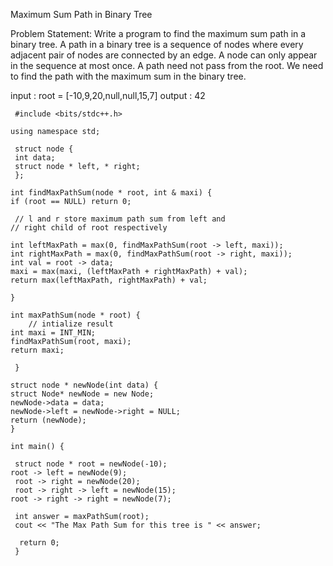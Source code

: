 
Maximum Sum Path in Binary Tree

Problem Statement: Write a program to find the maximum sum path in a binary tree. 
A path in a binary tree is a sequence of nodes where every adjacent pair of nodes are connected by an edge. 
A node can only appear in the sequence at most once. 
A path need not pass from the root. We need to find the path with the maximum sum in the binary tree.


 input  : root = [-10,9,20,null,null,15,7]
 output : 42

     #include <bits/stdc++.h>

    using namespace std;

     struct node {
     int data;
     struct node * left, * right;
     };

    int findMaxPathSum(node * root, int & maxi) {
    if (root == NULL) return 0;

     // l and r store maximum path sum from left and
    // right child of root respectively

    int leftMaxPath = max(0, findMaxPathSum(root -> left, maxi));
    int rightMaxPath = max(0, findMaxPathSum(root -> right, maxi));
    int val = root -> data;
    maxi = max(maxi, (leftMaxPath + rightMaxPath) + val);
    return max(leftMaxPath, rightMaxPath) + val;

    }

    int maxPathSum(node * root) {
        // intialize result
    int maxi = INT_MIN;
    findMaxPathSum(root, maxi);
    return maxi;

     }

    struct node * newNode(int data) {
    struct Node* newNode = new Node;
    newNode->data = data;
    newNode->left = newNode->right = NULL;
    return (newNode);
    }

    int main() {

     struct node * root = newNode(-10);
    root -> left = newNode(9);
     root -> right = newNode(20);
     root -> right -> left = newNode(15);
    root -> right -> right = newNode(7);

     int answer = maxPathSum(root);
     cout << "The Max Path Sum for this tree is " << answer;

      return 0;
     }